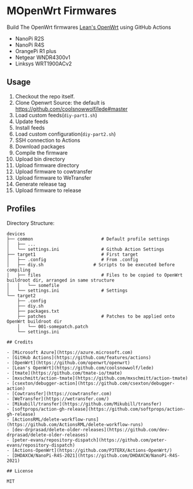 # MOpenWrt Firmwares

Build The OpenWrt firmwares [Lean's OpenWrt](https://github.com/coolsnowwolf/lede) using GitHub Actions

* NanoPi R2S
* NanoPi R4S
* OrangePi R1 plus
* Netgear WNDR4300v1
* Linksys WRT1900ACv2

## Usage

1. Checkout the repo itself.
2. Clone Openwrt Source: the default is https://github.com/coolsnowwolf/lede#master
3. Load custom feeds(`diy-part1.sh`)
4. Update feeds
5. Install feeds
6. Load custom configuration(`diy-part2.sh`)
7. SSH connection to Actions
8. Download packages
9. Compile the firmware
10. Upload bin directory
11. Upload firmware directory
12. Upload firmware to cowtransfer
13. Upload firmware to WeTransfer
14. Generate release tag
15. Upload firmware to release


## Profiles

Directory Structure:

```
devices
├── common                          # Default profile settings
│   ├── ...
│   └── settings.ini                # Github Action Settings
├── target1                         # First target
│   ├── .config                     # From .config
│   ├── diy.sh                   # Scripts to be executed before compiling
│   ├── files                       # Files to be copied to OpenWrt buildroot dir, arranged in same structure
│   │   └── somefile
│   └── settings.ini                # Settings
└── target2
    ├── .config
    ├── diy.sh
    ├── packages.txt
    ├── patches                     # Patches to be applied onto OpenWrt buildroot dir
    │   └── 001-somepatch.patch
    └── settings.ini

## Credits

- [Microsoft Azure](https://azure.microsoft.com)
- [GitHub Actions](https://github.com/features/actions)
- [OpenWrt](https://github.com/openwrt/openwrt)
- [Lean's OpenWrt](https://github.com/coolsnowwolf/lede)
- [tmate](https://github.com/tmate-io/tmate)
- [mxschmitt/action-tmate](https://github.com/mxschmitt/action-tmate)
- [csexton/debugger-action](https://github.com/csexton/debugger-action)
- [Cowtransfer](https://cowtransfer.com)
- [WeTransfer](https://wetransfer.com/)
- [Mikubill/transfer](https://github.com/Mikubill/transfer)
- [softprops/action-gh-release](https://github.com/softprops/action-gh-release)
- [ActionsRML/delete-workflow-runs](https://github.com/ActionsRML/delete-workflow-runs)
- [dev-drprasad/delete-older-releases](https://github.com/dev-drprasad/delete-older-releases)
- [peter-evans/repository-dispatch](https://github.com/peter-evans/repository-dispatch)
- [Actions-OpenWrt](https://github.com/P3TERX/Actions-OpenWrt/)
- [DHDAXCW/NanoPi-R4S-2021](https://github.com/DHDAXCW/NanoPi-R4S-2021)

## License

MIT
